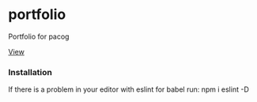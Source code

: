 # portfolio
Portfolio for pacog

[View](https://pacog.github.io/portfolio/)

### Installation
If there is a problem in your editor with eslint for babel run:
npm i eslint -D
